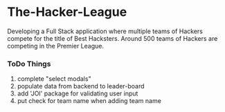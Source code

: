 # The-Hacker-League
Developing a Full Stack application where multiple teams of Hackers compete for the title of Best Hacksters.  Around 500 teams of Hackers are competing in the Premier League.


### ToDo Things

1. complete "select modals"
2. populate data from backend to leader-board
1. add 'JOI' package for validating user input
2. put check for team name when adding team name
